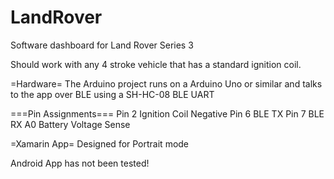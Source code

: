 # LandRover
Software dashboard for Land Rover Series 3

Should work with any 4 stroke vehicle that has a standard ignition coil.

=Hardware=
The Arduino project runs on a Arduino Uno or similar and talks to the app over BLE using a SH-HC-08 BLE UART

===Pin Assignments===
Pin 2 Ignition Coil Negative
Pin 6 BLE TX
Pin 7 BLE RX
A0 Battery Voltage Sense

=Xamarin App=
Designed for Portrait mode

Android App has not been tested!

